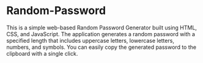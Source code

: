 # Random-Password
This is a simple web-based Random Password Generator built using HTML, CSS, and JavaScript. The application generates a random password with a specified length that includes uppercase letters, lowercase letters, numbers, and symbols. You can easily copy the generated password to the clipboard with a single click.
